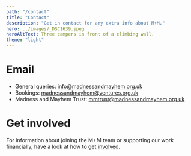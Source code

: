 ```yaml
---
path: "/contact"
title: "Contact"
description: "Get in contact for any extra info about M+M."
hero: ../images/_DSC1639.jpeg
heroAltText: Three campers in front of a climbing wall.
theme: "light"
---
```


# Email

- General queries: <info@madnessandmayhem.org.uk>
- Bookings: <madnessandmayhem@ventures.org.uk>
- Madness and Mayhem Trust: <mmtrust@madnessandmayhem.org.uk>

# Get involved

For information about joining the M+M team or supporting our work financially, have a look at how to [get involved](/get-involved).
